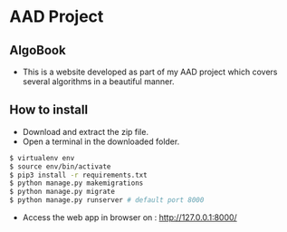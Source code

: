 # AAD Project

## AlgoBook

- This is a website developed as part of my AAD project which covers several algorithms in a beautiful manner.

## How to install

- Download and extract the zip file.
- Open a terminal in the downloaded folder.

```bash
$ virtualenv env
$ source env/bin/activate
$ pip3 install -r requirements.txt
$ python manage.py makemigrations
$ python manage.py migrate
$ python manage.py runserver # default port 8000
```

- Access the web app in browser on : http://127.0.0.1:8000/
